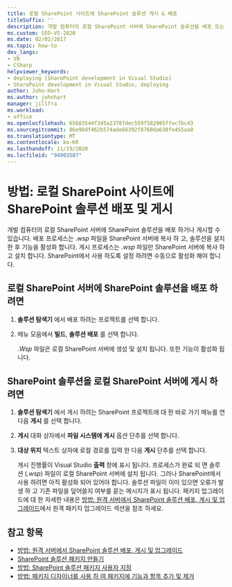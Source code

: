 ```yaml
---
title: 로컬 SharePoint 사이트에 SharePoint 솔루션 게시 & 배포
titleSuffix: ''
description: 개발 컴퓨터의 로컬 SharePoint 서버에 SharePoint 솔루션을 배포 또는 게시 하는 방법을 검토 합니다.
ms.custom: SEO-VS-2020
ms.date: 02/02/2017
ms.topic: how-to
dev_langs:
- VB
- CSharp
helpviewer_keywords:
- deploying [SharePoint development in Visual Studio]
- SharePoint development in Visual Studio, deploying
author: John-Hart
ms.author: johnhart
manager: jillfra
ms.workload:
- office
ms.openlocfilehash: 65683544f345a2378fdec559f582985ffec7bc43
ms.sourcegitcommit: 86e98df462b574ade66392f8760da638fe455aa0
ms.translationtype: MT
ms.contentlocale: ko-KR
ms.lasthandoff: 11/19/2020
ms.locfileid: "94903587"
---
```

# <a name="how-to-deploy-and-publish-a-sharepoint-solution-to-a-local-sharepoint-site"></a>방법: 로컬 SharePoint 사이트에 SharePoint 솔루션 배포 및 게시
  개발 컴퓨터의 로컬 SharePoint 서버에 SharePoint 솔루션을 배포 하거나 게시할 수 있습니다. 배포 프로세스는 *.wsp* 파일을 SharePoint 서버에 복사 하 고, 솔루션을 설치한 후 기능을 활성화 합니다. 게시 프로세스는 *.wsp* 파일만 SharePoint 서버에 복사 하 고 설치 합니다. SharePoint에서 사용 하도록 설정 하려면 수동으로 활성화 해야 합니다.

## <a name="to-deploy-a-sharepoint-solution-to-the-local-sharepoint-server"></a>로컬 SharePoint 서버에 SharePoint 솔루션을 배포 하려면

1. **솔루션 탐색기** 에서 배포 하려는 프로젝트를 선택 합니다.

2. 메뉴 모음에서 **빌드**, **솔루션 배포** 를 선택 합니다.

     *.Wsp* 파일은 로컬 SharePoint 서버에 생성 및 설치 됩니다. 또한 기능이 활성화 됩니다.

## <a name="to-publish-a-sharepoint-solution-to-a-local-sharepoint-server"></a>SharePoint 솔루션을 로컬 SharePoint 서버에 게시 하려면

1. **솔루션 탐색기** 에서 게시 하려는 SharePoint 프로젝트에 대 한 바로 가기 메뉴를 연 다음 **게시** 를 선택 합니다.

2. **게시** 대화 상자에서 **파일 시스템에 게시** 옵션 단추를 선택 합니다.

3. **대상 위치** 텍스트 상자에 로컬 경로를 입력 한 다음 **게시** 단추를 선택 합니다.

     게시 진행률이 Visual Studio **출력** 창에 표시 됩니다. 프로세스가 완료 되 면 솔루션 (*.wsp*) 파일이 로컬 SharePoint 서버에 설치 됩니다. 그러나 SharePoint에서 사용 하려면 아직 활성화 되어 있어야 합니다. 솔루션 파일이 이미 있으면 오류가 발생 하 고 기존 파일을 덮어쓸지 여부를 묻는 메시지가 표시 됩니다. 패키지 업그레이드에 대 한 자세한 내용은 [방법: 원격 서버에서 SharePoint 솔루션 배포, 게시 및 업그레이드](../sharepoint/how-to-deploy-publish-and-upgrade-sharepoint-solutions-on-a-remote-server.md)에서 원격 패키지 업그레이드 섹션을 참조 하세요.

## <a name="see-also"></a>참고 항목
- [방법: 원격 서버에서 SharePoint 솔루션 배포, 게시 및 업그레이드](../sharepoint/how-to-deploy-publish-and-upgrade-sharepoint-solutions-on-a-remote-server.md)
- [SharePoint 솔루션 패키지 만들기](../sharepoint/creating-sharepoint-solution-packages.md)
- [방법: SharePoint 솔루션 패키지 사용자 지정](../sharepoint/how-to-customize-a-sharepoint-solution-package.md)
- [방법: 패키지 디자이너를 사용 하 여 패키지에 기능과 항목 추가 및 제거](../sharepoint/how-to-add-and-remove-features-and-items-to-a-package-by-using-the-package-designer.md)
